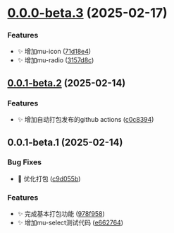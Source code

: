# [0.0.0-beta.3](https://github.com/MuyianKing/ui/compare/v0.0.1-beta.2...v0.0.0-beta.3) (2025-02-17)


### Features

* :sparkles: 增加mu-icon ([71d18e4](https://github.com/MuyianKing/ui/commit/71d18e4458e227fdee7f40cdeecd0218d482db69))
* :sparkles: 增加mu-radio ([3157d8c](https://github.com/MuyianKing/ui/commit/3157d8ce0a0476e1199dd1cd86c4fe38ba0e3daf))



## [0.0.1-beta.2](https://github.com/MuyianKing/ui/compare/v0.0.1-beta.1...v0.0.1-beta.2) (2025-02-14)


### Features

* :sparkles: 增加自动打包发布的github actions ([c0c8394](https://github.com/MuyianKing/ui/commit/c0c8394c085aafb389db614d95b2d4ce94336c15))



## 0.0.1-beta.1 (2025-02-14)


### Bug Fixes

* :bug: 优化打包 ([c9d055b](https://github.com/MuyianKing/mu-table/commit/c9d055bdcdae4c441ada5515c8121bc6edb8ae9f))


### Features

* :sparkles: 完成基本打包功能 ([978f958](https://github.com/MuyianKing/mu-table/commit/978f958a910790eac4d6d6b73e7c922b133a4bb7))
* :sparkles: 增加mu-select测试代码 ([e662764](https://github.com/MuyianKing/mu-table/commit/e662764b82aa01d4b2e674d42dac7e0320cf2e5b))



